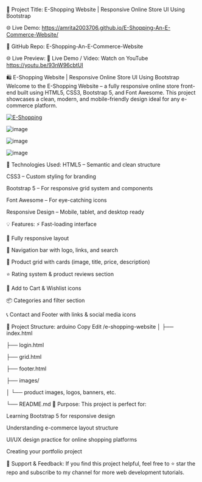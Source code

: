 🎥 Project Title: E-Shopping Website | Responsive Online Store UI Using Bootstrap

🌐 Live Demo: https://amrita2003706.github.io/E-Shopping-An-E-Commerce-Website/

📂 GitHub Repo: E-Shopping-An-E-Commerce-Website

🌐 Live Preview:
🔗 Live Demo / Video: Watch on YouTube https://youtu.be/93nW96cbtUI

🛍️ E-Shopping Website | Responsive Online Store UI Using Bootstrap
Welcome to the E-Shopping Website – a fully responsive online store front-end built using HTML5, CSS3, Bootstrap 5, and Font Awesome. This project showcases a clean, modern, and mobile-friendly design ideal for any e-commerce platform.


[![E-Shopping](https://github.com/user-attachments/assets/f339d11e-5968-46c8-a8a8-a09022ff0f42)](https://youtu.be/93nW96cbtUI)

![image](https://github.com/user-attachments/assets/883255b2-7f32-43a2-aae3-0f29eb87c7f8)

![image](https://github.com/user-attachments/assets/4d7fc909-46df-4a2e-b19d-51a360491ff6)

![image](https://github.com/user-attachments/assets/89193899-f95b-4b62-bd02-6d8647a3f8d1)



🔧 Technologies Used:
HTML5 – Semantic and clean structure

CSS3 – Custom styling for branding

Bootstrap 5 – For responsive grid system and components

Font Awesome – For eye-catching icons

Responsive Design – Mobile, tablet, and desktop ready

💡 Features:
⚡ Fast-loading interface

📱 Fully responsive layout

🧭 Navigation bar with logo, links, and search

🛒 Product grid with cards (image, title, price, description)

⭐ Rating system & product reviews section

🎯 Add to Cart & Wishlist icons

📦 Categories and filter section

📞 Contact and Footer with links & social media icons

📁 Project Structure:
arduino
Copy
Edit
/e-shopping-website
│
├── index.html

├── login.html

├── grid.html

├── footer.html

├── images/

│   └── product images, logos, banners, etc.

└── README.md
🎯 Purpose:
This project is perfect for:

Learning Bootstrap 5 for responsive design

Understanding e-commerce layout structure

UI/UX design practice for online shopping platforms

Creating your portfolio project


🙌 Support & Feedback:
If you find this project helpful, feel free to ⭐ star the repo and subscribe to my channel for more web development tutorials.

